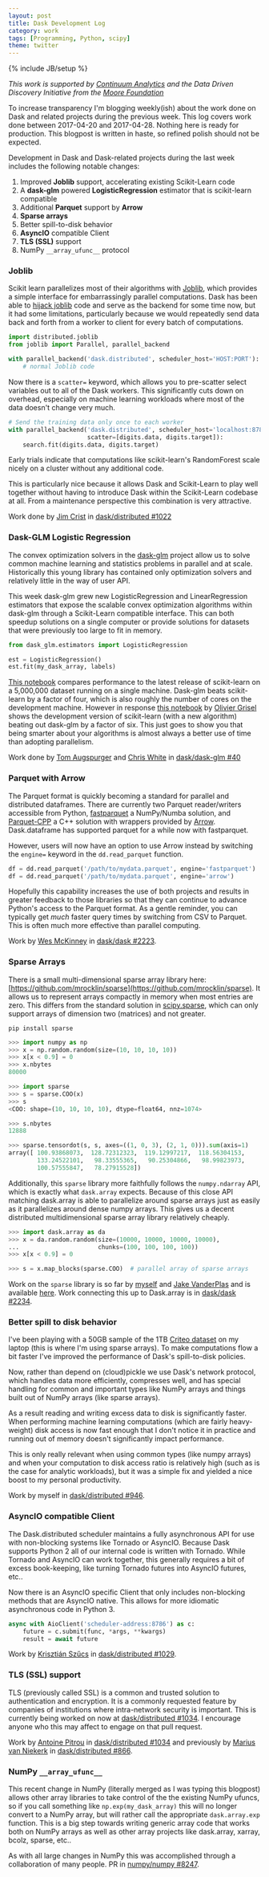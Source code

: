 ```yaml
---
layout: post
title: Dask Development Log
category: work
tags: [Programming, Python, scipy]
theme: twitter
---
```

{% include JB/setup %}

*This work is supported by [Continuum Analytics](http://continuum.io) and the
Data Driven Discovery Initiative from the [Moore
Foundation](https://www.moore.org/)*

To increase transparency I'm blogging weekly(ish) about the work done on Dask
and related projects during the previous week.  This log covers work done
between 2017-04-20 and 2017-04-28.  Nothing here is ready for production.  This
blogpost is written in haste, so refined polish should not be expected.

Development in Dask and Dask-related projects during the last week includes the
following notable changes:

1.  Improved **Joblib** support, accelerating existing Scikit-Learn code
2.  A **dask-glm** powered **LogisticRegression** estimator that is scikit-learn
    compatible
3.  Additional **Parquet** support by **Arrow**
4.  **Sparse arrays**
5.  Better spill-to-disk behavior
6.  **AsyncIO** compatible Client
7.  **TLS (SSL)** support
8.  NumPy `__array_ufunc__` protocol

### Joblib

Scikit learn parallelizes most of their algorithms with
[Joblib](https://pythonhosted.org/joblib/), which provides a simple interface
for embarrassingly parallel computations.  Dask has been able to [hijack
joblib](http://distributed.readthedocs.io/en/latest/joblib.html) code and
serve as the backend for some time now, but it had some limitations,
particularly because we would repeatedly send data back and forth from a
worker to client for every batch of computations.

```python
import distributed.joblib
from joblib import Parallel, parallel_backend

with parallel_backend('dask.distributed', scheduler_host='HOST:PORT'):
    # normal Joblib code
```

Now there is a `scatter=` keyword, which allows you to pre-scatter select
variables out to all of the Dask workers.  This significantly cuts down on
overhead, especially on machine learning workloads where most of the data
doesn't change very much.

```python
# Send the training data only once to each worker
with parallel_backend('dask.distributed', scheduler_host='localhost:8786',
                      scatter=[digits.data, digits.target]):
    search.fit(digits.data, digits.target)
```

Early trials indicate that computations like scikit-learn's RandomForest scale
nicely on a cluster without any additional code.

This is particularly nice because it allows Dask and Scikit-Learn to play well
together without having to introduce Dask within the Scikit-Learn codebase at
all.  From a maintenance perspective this combination is very attractive.

Work done by [Jim Crist](http://jcrist.github.io/) in [dask/distributed #1022](https://github.com/dask/distributed/pull/1022)


### Dask-GLM Logistic Regression

The convex optimization solvers in the
[dask-glm](https://github.com/dask/dask-glm) project allow us to solve common
machine learning and statistics problems in parallel and at scale.
Historically this young library has contained only optimization solvers and
relatively little in the way of user API.

This week dask-glm grew new LogisticRegression and LinearRegression estimators
that expose the scalable convex optimization algorithms within dask-glm through
a Scikit-Learn compatible interface.  This can both speedup solutions on a
single computer or provide solutions for datasets that were previously too
large to fit in memory.

```python
from dask_glm.estimators import LogisticRegression

est = LogisticRegression()
est.fit(my_dask_array, labels)
```

[This notebook](http://nbviewer.jupyter.org/gist/anonymous/15742155693794ddd31ea85b654cbc7e)
compares performance to the latest release of scikit-learn on a 5,000,000
dataset running on a single machine.  Dask-glm beats scikit-learn by a factor
of four, which is also roughly the number of cores on the development machine.
However in response [this
notebook](http://nbviewer.jupyter.org/gist/ogrisel/5f2d31bc5e7df852b4ca63f5f6049f42)
by [Olivier Grisel](http://ogrisel.com/) shows the development version of
scikit-learn (with a new algorithm) beating out dask-glm by a factor of six.
This just goes to show you that being smarter about your algorithms is almost
always a better use of time than adopting parallelism.

Work done by [Tom Augspurger](https://tomaugspurger.github.io/) and [Chris
White](https://github.com/moody-marlin/) in
[dask/dask-glm #40](https://github.com/dask/dask-glm/pull/40)


### Parquet with Arrow

The Parquet format is quickly becoming a standard for parallel and distributed
dataframes.  There are currently two Parquet reader/writers accessible from
Python, [fastparquet](http://fastparquet.readthedocs.io/en/latest/) a
NumPy/Numba solution, and [Parquet-CPP](https://github.com/apache/parquet-cpp) a
C++ solution with wrappers provided by [Arrow](https://arrow.apache.org/).
Dask.dataframe has supported parquet for a while now with fastparquet.

However, users will now have an option to use Arrow instead by switching the
`engine=` keyword in the `dd.read_parquet` function.

```python
df = dd.read_parquet('/path/to/mydata.parquet', engine='fastparquet')
df = dd.read_parquet('/path/to/mydata.parquet', engine='arrow')
```

Hopefully this capability increases the use of both projects and results in
greater feedback to those libraries so that they can continue to advance
Python's access to the Parquet format.  As a gentle reminder, you can typically
get *much* faster query times by switching from CSV to Parquet.  This is often
much more effective than parallel computing.


Work by [Wes McKinney](http://wesmckinney.com/) in [dask/dask
#2223](https://github.com/dask/dask/pull/2223).


### Sparse Arrays

There is a small multi-dimensional sparse array library here:
[https://github.com/mrocklin/sparse](https://github.com/mrocklin/sparse).  It
allows us to represent arrays compactly in memory when most entries are zero.
This differs from the standard solution in
[scipy.sparse](https://docs.scipy.org/doc/scipy-0.19.0/reference/sparse.html),
which can only support arrays of dimension two (matrices) and not greater.

    pip install sparse

```python
>>> import numpy as np
>>> x = np.random.random(size=(10, 10, 10, 10))
>>> x[x < 0.9] = 0
>>> x.nbytes
80000

>>> import sparse
>>> s = sparse.COO(x)
>>> s
<COO: shape=(10, 10, 10, 10), dtype=float64, nnz=1074>

>>> s.nbytes
12888

>>> sparse.tensordot(s, s, axes=((1, 0, 3), (2, 1, 0))).sum(axis=1)
array([ 100.93868073,  128.72312323,  119.12997217,  118.56304153,
        133.24522101,   98.33555365,   90.25304866,   98.99823973,
        100.57555847,   78.27915528])
```

Additionally, this `sparse` library more faithfully follows the `numpy.ndarray`
API, which is exactly what `dask.array` expects.  Because of this close API
matching dask.array is able to parallelize around sparse arrays just as easily
as it parallelizes around dense numpy arrays.  This gives us a decent
distributed multidimensional sparse array library relatively cheaply.

```python
>>> import dask.array as da
>>> x = da.random.random(size=(10000, 10000, 10000, 10000),
...                      chunks=(100, 100, 100, 100))
>>> x[x < 0.9] = 0

>>> s = x.map_blocks(sparse.COO)  # parallel array of sparse arrays
```

Work on the `sparse` library is so far by [myself](http://matthewrocklin.com/)
and [Jake VanderPlas](https://staff.washington.edu/jakevdp/) and is available
[here](https://github.com/mrocklin/sparse).  Work connecting this up to
Dask.array is in [dask/dask #2234](http://matthewrocklin.com/).


### Better spill to disk behavior

I've been playing with a 50GB sample of the 1TB [Criteo
dataset](http://labs.criteo.com/2013/12/download-terabyte-click-logs-2/) on my
laptop (this is where I'm using sparse arrays).  To make computations flow a
bit faster I've improved the performance of Dask's spill-to-disk policies.

Now, rather than depend on (cloud)pickle we use Dask's network protocol, which
handles data more efficiently, compresses well, and has special handling for
common and important types like NumPy arrays and things built out of NumPy
arrays (like sparse arrays).

As a result reading and writing excess data to disk is significantly faster.
When performing machine learning computations (which are fairly heavy-weight)
disk access is now fast enough that I don't notice it in practice and running
out of memory doesn't significantly impact performance.

This is only really relevant when using common types (like numpy arrays) and
when your computation to disk access ratio is relatively high (such as is the
case for analytic workloads), but it was a simple fix and yielded a nice boost
to my personal productivity.

Work by myself in [dask/distributed #946](https://github.com/dask/distributed/pull/946).


### AsyncIO compatible Client

The Dask.distributed scheduler maintains a fully asynchronous API for use with
non-blocking systems like Tornado or AsyncIO.  Because Dask supports Python 2
all of our internal code is written with Tornado.  While Tornado and AsyncIO
can work together, this generally requires a bit of excess book-keeping, like
turning Tornado futures into AsyncIO futures, etc..

Now there is an AsyncIO specific Client that only includes non-blocking methods
that are AsyncIO native.  This allows for more idiomatic asynchronous code in
Python 3.

```python
async with AioClient('scheduler-address:8786') as c:
    future = c.submit(func, *args, **kwargs)
    result = await future
```

Work by [Krisztián Szűcs](https://github.com/kszucs) in [dask/distributed
#1029](https://github.com/dask/distributed/pull/1029).


### TLS (SSL) support

TLS (previously called SSL) is a common and trusted solution to authentication
and encryption.  It is a commonly requested feature by companies of
institutions where intra-network security is important.  This is currently
being worked on now at [dask/distributed
#1034](https://github.com/dask/distributed/pull/1034).  I encourage anyone who
this may affect to engage on that pull request.

Work by [Antoine Pitrou](https://github.com/pitrou) in [dask/distributed
#1034](https://github.com/dask/distributed/pull/1034) and previously by [Marius
van Niekerk](https://github.com/mariusvniekerk) in [dask/distributed
#866](https://github.com/dask/distributed/pull/866).


### NumPy `__array_ufunc__`

This recent change in NumPy (literally merged as I was typing this blogpost)
allows other array libraries to take control of the the existing NumPy ufuncs,
so if you call something like `np.exp(my_dask_array)` this will no longer
convert to a NumPy array, but will rather call the appropriate
`dask.array.exp` function.  This is a big step towards writing generic array
code that works both on NumPy arrays as well as other array projects like
dask.array, xarray, bcolz, sparse, etc..

As with all large changes in NumPy this was accomplished through a
collaboration of many people.  PR in [numpy/numpy #8247](https://github.com/numpy/numpy/pull/8247).
